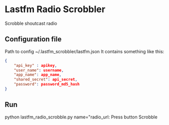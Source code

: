 # Lastfm Radio Scrobbler
Scrobble shoutcast radio 

## Configuration file
Path to config ~/.lastfm_scrobbler/lastfm.json
It contains something like this:
```json
{
	"api_key" : apikey,
	"user_name": username,
	"app_name": app_name,
	"shared_secret": api_secret,
	"password": password_md5_hash
}
```

## Run
python lastfm_radio_scrobble.py name="radio_url:
Press button Scrobble
